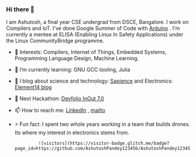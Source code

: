 ### Hi there 👋

I am Ashutosh, a final year CSE undergrad from DSCE, Bangalore. I work on Compilers and IoT. I've done Google Summer of Code with [Arduino](https://github.com/AshutoshPandey123456/micropy-convert) . I'm currently a mentee at ELISA (Enabling Linux In Safety Applications) under the Linux CommunityBridge programme.

- 🔭 Interests: Compilers, Internet of Things, Embedded Systems, Programming Language Design, Machine Learning.
- 🌱 I’m currently learning: GNU GCC tooling, Julia
- 👯 I blog about science and technology: [Sapience](https://sapience2017.wordpress.com/) and Electronics: [Element14 blog](https://www.element14.com/community/people/ashutosh_pandey)
- 🤔 Next Hackathon: [Devfolio InOut 7.0](https://www.hackinout.co/)
- 📫 How to reach me: [LinkedIn](https://www.linkedin.com/in/ashupdsce/) , [mailto](ashutoshpandey123456@gmail.com)
- ⚡ Fun fact: I spent two whole years working in a team that builds drones. Its where my interest in electronics stems from.

               ![visitors](https://visitor-badge.glitch.me/badge?page_id=https://github.com/AshutoshPandey123456/AshutoshPandey123456/blob/main/README.md)
